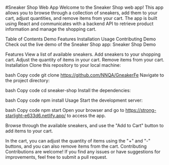 #Sneaker Shop Web App
Welcome to the Sneaker Shop web app! This app allows you to browse through a collection of sneakers, add them to your cart, adjust quantities, and remove items from your cart. The app is built using React and communicates with a backend API to retrieve product information and manage the shopping cart.

Table of Contents
Demo
Features
Installation
Usage
Contributing
Demo
Check out the live demo of the Sneaker Shop app: Sneaker Shop Demo

Features
View a list of available sneakers.
Add sneakers to your shopping cart.
Adjust the quantity of items in your cart.
Remove items from your cart.
Installation
Clone this repository to your local machine:

bash
Copy code
git clone https://github.com/NNQA/GneakerFe
Navigate to the project directory:

bash
Copy code
cd sneaker-shop
Install the dependencies:

bash
Copy code
npm install
Usage
Start the development server:

bash
Copy code
npm start
Open your browser and go to https://strong-starlight-e633d6.netlify.app/ to access the app.

Browse through the available sneakers, and use the "Add to Cart" button to add items to your cart.

In the cart, you can adjust the quantity of items using the "+" and "-" buttons, and you can also remove items from the cart.
Contributing
Contributions are welcome! If you find any issues or have suggestions for improvements, feel free to submit a pull request.
